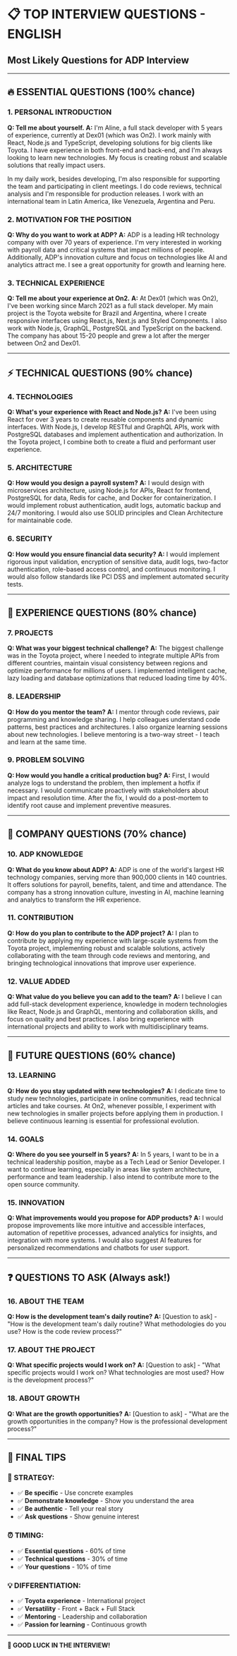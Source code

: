 # 📋 TOP INTERVIEW QUESTIONS - ENGLISH

## Most Likely Questions for ADP Interview

---

## **🔥 ESSENTIAL QUESTIONS (100% chance)**

### **1. PERSONAL INTRODUCTION**

**Q: Tell me about yourself.**
**A:** I'm Aline, a full stack developer with 5 years of experience, currently at Dex01 (which was On2). I work mainly with React, Node.js and TypeScript, developing solutions for big clients like Toyota. I have experience in both front-end and back-end, and I'm always looking to learn new technologies. My focus is creating robust and scalable solutions that really impact users.

In my daily work, besides developing, I'm also responsible for supporting the team and participating in client meetings. I do code reviews, technical analysis and I'm responsible for production releases. I work with an international team in Latin America, like Venezuela, Argentina and Peru.

### **2. MOTIVATION FOR THE POSITION**

**Q: Why do you want to work at ADP?**
**A:** ADP is a leading HR technology company with over 70 years of experience. I'm very interested in working with payroll data and critical systems that impact millions of people. Additionally, ADP's innovation culture and focus on technologies like AI and analytics attract me. I see a great opportunity for growth and learning here.

### **3. TECHNICAL EXPERIENCE**

**Q: Tell me about your experience at On2.**
**A:** At Dex01 (which was On2), I've been working since March 2021 as a full stack developer. My main project is the Toyota website for Brazil and Argentina, where I create responsive interfaces using React.js, Next.js and Styled Components. I also work with Node.js, GraphQL, PostgreSQL and TypeScript on the backend. The company has about 15-20 people and grew a lot after the merger between On2 and Dex01.

---

## **⚡ TECHNICAL QUESTIONS (90% chance)**

### **4. TECHNOLOGIES**

**Q: What's your experience with React and Node.js?**
**A:** I've been using React for over 3 years to create reusable components and dynamic interfaces. With Node.js, I develop RESTful and GraphQL APIs, work with PostgreSQL databases and implement authentication and authorization. In the Toyota project, I combine both to create a fluid and performant user experience.

### **5. ARCHITECTURE**

**Q: How would you design a payroll system?**
**A:** I would design with microservices architecture, using Node.js for APIs, React for frontend, PostgreSQL for data, Redis for cache, and Docker for containerization. I would implement robust authentication, audit logs, automatic backup and 24/7 monitoring. I would also use SOLID principles and Clean Architecture for maintainable code.

### **6. SECURITY**

**Q: How would you ensure financial data security?**
**A:** I would implement rigorous input validation, encryption of sensitive data, audit logs, two-factor authentication, role-based access control, and continuous monitoring. I would also follow standards like PCI DSS and implement automated security tests.

---

## **💼 EXPERIENCE QUESTIONS (80% chance)**

### **7. PROJECTS**

**Q: What was your biggest technical challenge?**
**A:** The biggest challenge was in the Toyota project, where I needed to integrate multiple APIs from different countries, maintain visual consistency between regions and optimize performance for millions of users. I implemented intelligent cache, lazy loading and database optimizations that reduced loading time by 40%.

### **8. LEADERSHIP**

**Q: How do you mentor the team?**
**A:** I mentor through code reviews, pair programming and knowledge sharing. I help colleagues understand code patterns, best practices and architectures. I also organize learning sessions about new technologies. I believe mentoring is a two-way street - I teach and learn at the same time.

### **9. PROBLEM SOLVING**

**Q: How would you handle a critical production bug?**
**A:** First, I would analyze logs to understand the problem, then implement a hotfix if necessary. I would communicate proactively with stakeholders about impact and resolution time. After the fix, I would do a post-mortem to identify root cause and implement preventive measures.

---

## **🎯 COMPANY QUESTIONS (70% chance)**

### **10. ADP KNOWLEDGE**

**Q: What do you know about ADP?**
**A:** ADP is one of the world's largest HR technology companies, serving more than 900,000 clients in 140 countries. It offers solutions for payroll, benefits, talent, and time and attendance. The company has a strong innovation culture, investing in AI, machine learning and analytics to transform the HR experience.

### **11. CONTRIBUTION**

**Q: How do you plan to contribute to the ADP project?**
**A:** I plan to contribute by applying my experience with large-scale systems from the Toyota project, implementing robust and scalable solutions, actively collaborating with the team through code reviews and mentoring, and bringing technological innovations that improve user experience.

### **12. VALUE ADDED**

**Q: What value do you believe you can add to the team?**
**A:** I believe I can add full-stack development experience, knowledge in modern technologies like React, Node.js and GraphQL, mentoring and collaboration skills, and focus on quality and best practices. I also bring experience with international projects and ability to work with multidisciplinary teams.

---

## **🚀 FUTURE QUESTIONS (60% chance)**

### **13. LEARNING**

**Q: How do you stay updated with new technologies?**
**A:** I dedicate time to study new technologies, participate in online communities, read technical articles and take courses. At On2, whenever possible, I experiment with new technologies in smaller projects before applying them in production. I believe continuous learning is essential for professional evolution.

### **14. GOALS**

**Q: Where do you see yourself in 5 years?**
**A:** In 5 years, I want to be in a technical leadership position, maybe as a Tech Lead or Senior Developer. I want to continue learning, especially in areas like system architecture, performance and team leadership. I also intend to contribute more to the open source community.

### **15. INNOVATION**

**Q: What improvements would you propose for ADP products?**
**A:** I would propose improvements like more intuitive and accessible interfaces, automation of repetitive processes, advanced analytics for insights, and integration with more systems. I would also suggest AI features for personalized recommendations and chatbots for user support.

---

## **❓ QUESTIONS TO ASK (Always ask!)**

### **16. ABOUT THE TEAM**

**Q: How is the development team's daily routine?**
**A:** [Question to ask] - "How is the development team's daily routine? What methodologies do you use? How is the code review process?"

### **17. ABOUT THE PROJECT**

**Q: What specific projects would I work on?**
**A:** [Question to ask] - "What specific projects would I work on? What technologies are most used? How is the development process?"

### **18. ABOUT GROWTH**

**Q: What are the growth opportunities?**
**A:** [Question to ask] - "What are the growth opportunities in the company? How is the professional development process?"

---

## **📝 FINAL TIPS**

### **🎯 STRATEGY:**

- ✅ **Be specific** - Use concrete examples
- ✅ **Demonstrate knowledge** - Show you understand the area
- ✅ **Be authentic** - Tell your real story
- ✅ **Ask questions** - Show genuine interest

### **⏰ TIMING:**

- ✅ **Essential questions** - 60% of time
- ✅ **Technical questions** - 30% of time
- ✅ **Your questions** - 10% of time

### **💡 DIFFERENTIATION:**

- ✅ **Toyota experience** - International project
- ✅ **Versatility** - Front + Back + Full Stack
- ✅ **Mentoring** - Leadership and collaboration
- ✅ **Passion for learning** - Continuous growth

---

**🎯 GOOD LUCK IN THE INTERVIEW!**
